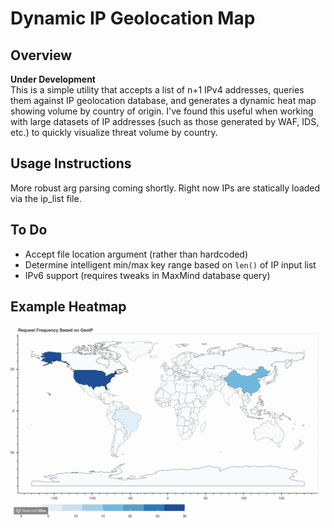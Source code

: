 # Dynamic IP Geolocation Map

## Overview
**Under Development**  
This is a simple utility that accepts a list of n+1 IPv4 addresses, queries them against IP geolocation database, and generates a dynamic heat map showing volume by country of origin. I've found this useful when working with large datasets of IP addresses (such as those generated by WAF, IDS, etc.) to quickly visualize threat volume by country.  

## Usage Instructions
More robust arg parsing coming shortly. Right now IPs are statically loaded via the ip_list file.

## To Do
* Accept file location argument (rather than hardcoded)
* Determine intelligent min/max key range based on `len()` of IP input list
* IPv6 support (requires tweaks in MaxMind database query)

## Example Heatmap
![Example Heatmap](demo/readme.gif)
